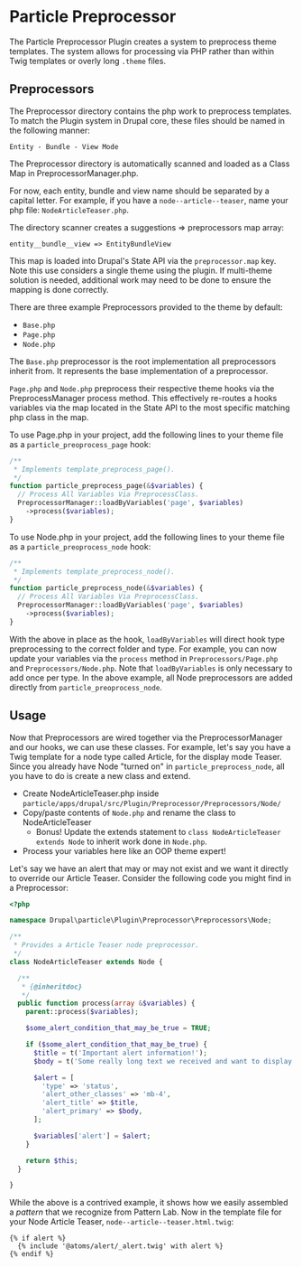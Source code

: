 # Particle Preprocessor

The Particle Preprocessor Plugin creates a system to preprocess theme templates.
The system allows for processing via PHP rather than within Twig templates
or overly long `.theme` files.

## Preprocessors

The Preprocessor directory contains the php work to preprocess templates.
To match the Plugin system in Drupal core, these files should be named in the
following manner:

```
Entity - Bundle - View Mode 
```

The Preprocessor directory is automatically scanned and loaded as a Class Map in
PreprocessorManager.php.

For now, each entity, bundle and view name should be separated by a capital
letter. For example, if you have a `node--article--teaser`, name your php file:
`NodeArticleTeaser.php`.

The directory scanner creates a suggestions => preprocessors map array:

```
entity__bundle__view => EntityBundleView
```

This map is loaded into Drupal's State API via the `preprocessor.map` key.
Note this use considers a single theme using the plugin.
If multi-theme solution is needed, additional work may need to be done to ensure
the mapping is done correctly.

There are three example Preprocessors provided to the theme by default:

* `Base.php`
* `Page.php`
* `Node.php`

The `Base.php` preprocessor is the root implementation all preprocessors inherit
from. It represents the base implementation of a preprocessor.

`Page.php` and `Node.php` preprocess their respective theme hooks via the
PreprocessManager process method. This effectively re-routes a hooks variables
via the map located in the State API to the most specific matching php class in
the map.

To use Page.php in your project, add the following lines to your theme file as a
`particle_preoprocess_page` hook:

```php
/**
 * Implements template_preprocess_page().
 */
function particle_preprocess_page(&$variables) {
  // Process All Variables Via PreprocessClass.
  PreprocessorManager::loadByVariables('page', $variables)
    ->process($variables);
}
```

To use Node.php in your project, add the following lines to your theme file as a
`particle_preoprocess_node` hook:

```php
/**
 * Implements template_preprocess_node().
 */
function particle_preprocess_node(&$variables) {
  // Process All Variables Via PreprocessClass.
  PreprocessorManager::loadByVariables('page', $variables)
    ->process($variables);
}
```

With the above in place as the hook, `loadByVariables` will direct hook type
preprocessing to the correct folder and type. For example, you can now update
your variables via the `process` method in `Preprocessors/Page.php` and
`Preprocessors/Node.php`. Note that `loadByVariables` is only necessary to add
once per type. In the above example, all Node preprocessors are added directly
from `particle_preoprocess_node`.

## Usage

Now that Preprocessors are wired together via the PreprocessorManager and our
hooks, we can use these classes. For example, let's say you have a Twig template
for a node type called Article, for the display mode Teaser. Since you already
have Node "turned on" in `particle_preprocess_node`, all you have to do is
create a new class and extend.

* Create NodeArticleTeaser.php inside 
`particle/apps/drupal/src/Plugin/Preprocessor/Preprocessors/Node/`
* Copy/paste contents of `Node.php` and rename the class to NodeArticleTeaser
  * Bonus! Update the extends statement to 
  `class NodeArticleTeaser extends Node` to inherit work done in `Node.php`.
* Process your variables here like an OOP theme expert!

Let's say we have an alert that may or may not exist and we want it directly to
override our Article Teaser. Consider the following code you might find
in a Preprocessor:

```php
<?php

namespace Drupal\particle\Plugin\Preprocessor\Preprocessors\Node;

/**
 * Provides a Article Teaser node preprocessor.
 */
class NodeArticleTeaser extends Node {

  /**
   * {@inheritdoc}
   */
  public function process(array &$variables) {
    parent::process($variables);

    $some_alert_condition_that_may_be_true = TRUE;

    if ($some_alert_condition_that_may_be_true) {
      $title = t('Important alert information!');
      $body = t('Some really long text we received and want to display.');

      $alert = [
        'type' => 'status',
        'alert_other_classes' => 'mb-4',
        'alert_title' => $title,
        'alert_primary' => $body,
      ];

      $variables['alert'] = $alert;
    }

    return $this;
  }

}
```

While the above is a contrived example, it shows how we easily assembled a
_pattern_ that we recognize from Pattern Lab. Now in the template file for your
Node Article Teaser, `node--article--teaser.html.twig`:

```twig
{% if alert %}
  {% include '@atoms/alert/_alert.twig' with alert %}
{% endif %}

```
